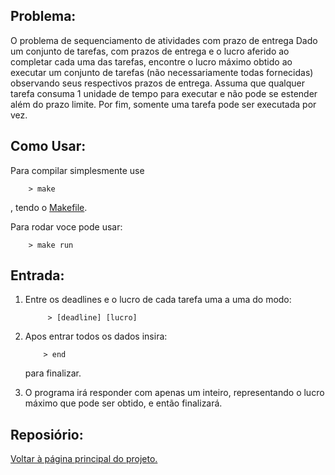 Problema:
---------

O problema de sequenciamento de atividades com prazo de entrega
Dado um conjunto de tarefas, com prazos de entrega e o lucro aferido ao completar cada uma das
tarefas, encontre o lucro máximo obtido ao executar um conjunto de tarefas (não necessariamente
todas fornecidas) observando seus respectivos prazos de entrega. Assuma que qualquer tarefa consuma 1 unidade de tempo para executar e não pode se estender além do prazo limite. Por fim,
somente uma tarefa pode ser executada por vez.

Como Usar:
----------

Para compilar simplesmente use 
```shell
    > make
``` 
, tendo o [Makefile](Makefile).

Para rodar voce pode usar:
```shell
    > make run
```

Entrada:
--------
1. Entre os deadlines e o lucro de cada tarefa uma a uma do modo: 
   ```shell
        > [deadline] [lucro]
   ```

2. Apos entrar todos os dados insira:
    ```shell
        > end
    ``` 
    para finalizar.

3. O programa irá  responder com apenas um inteiro, representando o lucro máximo que pode ser obtido, e então finalizará.

Reposiório:
----------

[Voltar à página principal do projeto.](https://github.com/EdPirro/USP-SCC0218)


